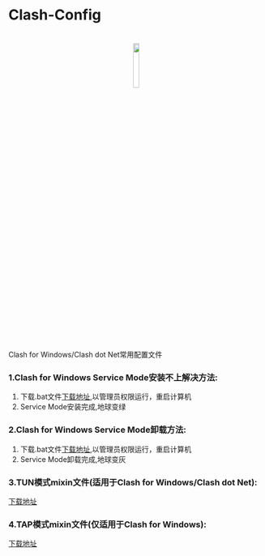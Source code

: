 # Clash-Config

<h1 align="center">
  <img src="https://raw.githubusercontent.com/Dreamacro/clash/master/docs/logo.png" width="15%" height="15%">
</h1>

Clash for Windows/Clash dot Net常用配置文件

### 1.Clash for Windows Service Mode安装不上解决方法:

1. 下载.bat文件[下载地址](https://raw.githubusercontent.com/HXHGTS/Clash-Config/main/service_install.bat),以管理员权限运行，重启计算机
2. Service Mode安装完成,地球变绿

### 2.Clash for Windows Service Mode卸载方法:

1. 下载.bat文件[下载地址](https://raw.githubusercontent.com/HXHGTS/Clash-Config/main/service_install.bat),以管理员权限运行，重启计算机
2. Service Mode卸载完成,地球变灰

### 3.TUN模式mixin文件(适用于Clash for Windows/Clash dot Net):

[下载地址](https://cdn.jsdelivr.net/gh/HXHGTS/Clash-Config/TUN_config.txt)

### 4.TAP模式mixin文件(仅适用于Clash for Windows):

[下载地址](https://cdn.jsdelivr.net/gh/HXHGTS/Clash-Config/TAP_config.txt)
